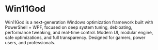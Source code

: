 # Win11God
Win11God is a next-generation Windows optimization framework built with PowerShell + WPF, focused on deep system tuning, debloating, performance tweaking, and real-time control. Modern UI, modular engine, safe optimizations, and full transparency. Designed for gamers, power users, and professionals.
